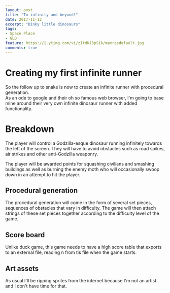 ```yaml
---
layout: post
title: "To infinity and beyond!"
date: 2017-11-12
excerpt: "Dinky little dinosaurs"
tags:
- Space Place
- GLD
feature: https://i.ytimg.com/vi/zItdK13pSik/maxresdefault.jpg
comments: true
---
```

# Creating my first infinite runner
So the follow up to snake is now to create an infinite runner with procedural generation. <br> 
As an ode to google and their oh so famous web browser, I'm going to base mine around their very own infinite dinosaur runner with added functionality.

# Breakdown
The player will control a Godzilla-esque dinosaur running infinitely towards the left of the screen. They will have to avoid obstacles such as road spikes, air strikes and other anti-Godzilla weaponry.

The player will be awarded points for squashing civilians and smashing buildings as well as burning the enemy moth who will occasionally swoop down in an attempt to hit the player.

## Procedural generation
The procedural generation will come in the form of several set pieces, sequences of obstacles that vary in difficulty. The game will then attach strings of these set pieces together according to the difficulty level of the game.

## Score board
Unlike duck game, this game needs to have a high score table that exports to an external file, reading n from tis file when the game starts.

## Art assets
As usual I'll be ripping sprites from the internet because I'm not an artist and I don't have time for that.



